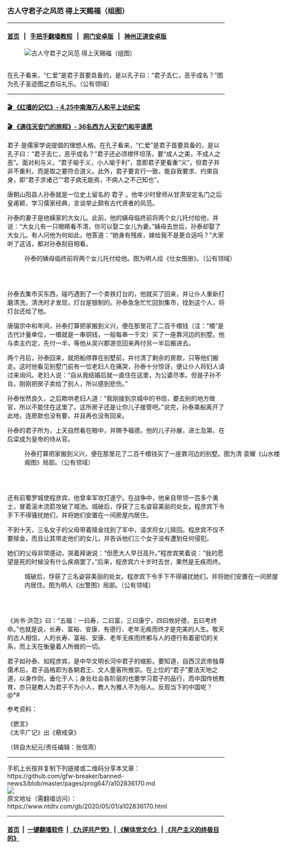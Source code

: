 ### 古人守君子之风范 得上天赐福（组图）
------------------------

#### [首页](https://github.com/gfw-breaker/banned-news3/blob/master/README.md) &nbsp;&nbsp;|&nbsp;&nbsp; [手把手翻墙教程](https://github.com/gfw-breaker/guides/wiki) &nbsp;&nbsp;|&nbsp;&nbsp; [网门安卓版](https://github.com/oGate2/oGate) &nbsp;&nbsp;|&nbsp;&nbsp; [神州正道安卓版](https://github.com/SzzdOgate/update) 



<div><div class="featured_image">
 <figure>
  <img alt="古人守君子之风范 得上天赐福（组图）" src="https://i.ntdtv.com/assets/uploads/2020/05/2020-05-01_141951-800x450.jpg"/>
 </figure><br/>
 <span class="caption">
  在孔子看来，“仁爱”是君子首要具备的，是以孔子曰：“君子去仁，恶乎成名？”图为孔子圣迹图之杏坛礼乐。（公有领域）
 </span>
</div>
</div><hr/>

#### [ 🎬  《红墙的记忆》- 4.25中南海万人和平上访纪实](http://141.164.39.94:10000/videos/legend/425.html)

 #### [ 🎬  《通往天安门的旅程》- 36名西方人天安门和平请愿 ](http://141.164.39.94:10000/videos/legend/JTT.html)

<div><div class="post_content" itemprop="articleBody">
 <p>
  <ok href="https://www.ntdtv.com/gb/君子.htm">
   君子
  </ok>
  是儒家学说提倡的理想人格。在孔子看来，“仁爱”是君子首要具备的，是以孔子曰：“君子去仁，恶乎成名？”君子还必须襟怀坦荡，要“成人之美，不成人之恶”。面对利与义，“君子喻于义，小人喻于利”，意即君子更看重“义”，但君子并非不重利，而是取之要符合道义。此外，君子要言行一致，能自我要求、约束自身，即“君子求诸己”“君子病无能焉，不病人之不己知也”。
 </p>
 <p>
  唐朝山阳县人孙泰就是一位史上留名的
  <ok href="https://www.ntdtv.com/gb/君子.htm">
   君子
  </ok>
  。他年少时曾师从甘肃安定名门之后皇甫颖，学习儒家经典，言谈举止颇有古代贤者的风范。
 </p>
 <p>
  孙泰的妻子是他姨家的大女儿。此前，他的姨母临终前将两个女儿托付给他，并说：“大女儿有一只眼睛看不清，你可以娶二女儿为妻。”姨母去世后，孙泰却娶了大女儿。有人问他为何如此，他答道：“她身有残疾，嫁给我不是更合适吗？”大家听了这话，都对孙泰刮目相看。
 </p>
 <figure class="wp-caption alignnone" id="attachment_102836173" style="width: 600px">
  <img alt="" class="size-medium wp-image-102836173" src="https://i.ntdtv.com/assets/uploads/2020/05/2020-05-01_141934-600x439.jpg">
   <br/><figcaption class="wp-caption-text">
    孙泰的姨母临终前将两个女儿托付给他。图为明人绘《仕女图册》。（公有领域）
    <br/>
   </figcaption><br/>
  </img>
 </figure><br/>
 <p>
  孙泰去集市买东西，碰巧遇到了一个卖铁灯台的，他就买了回来，并让仆人重新打磨清洗。清洗时才发现，灯台是银制的。孙泰急急忙忙回到集市，找到这个人，将灯台还给了他。
 </p>
 <p>
  唐僖宗中和年间，孙泰打算把家搬到义兴，便在那里花了二百千缗钱（注：“缗”是古代计量单位，一缗就是一串铜钱，一般每串一千文）买了一座靠河边的别墅。他与卖主约定，先付一半，等他从吴兴郡游览回来再付另一半后搬进去。
 </p>
 <p>
  两个月后，孙泰回来，就把船停靠在别墅前，并付清了剩余的房款，只等他们搬走。这时他看见别墅门前有一位老妇人在痛哭，孙泰十分惊讶，便让仆人将妇人请过来询问。老妇人说：“自从我结婚后就一直住在这里，为公婆尽孝。但是子孙不肖，刚刚把房子卖给了别人，所以感到悲伤。”
 </p>
 <p>
  孙泰怅然良久，之后欺哄老妇人道：“我刚接到京城中的书信，要去别的地方做官，所以不能住在这里了。这所房子还是让你儿子接管吧。”说完，孙泰乘船离开了此地，连房款也没有要，并且再也没有回来。
 </p>
 <p>
  孙泰的君子所为，上天自然看在眼中，并赐予福德。他的儿子孙展，进士及第，在后梁成为皇帝的侍从官。
 </p>
 <figure class="wp-caption alignnone" id="attachment_102836172" style="width: 600px">
  <img alt="" class="size-medium wp-image-102836172" src="https://i.ntdtv.com/assets/uploads/2020/05/2020-05-01_141923-600x375.jpg">
   <br/><figcaption class="wp-caption-text">
    孙泰打算把家搬到义兴，便在那里花了二百千缗钱买了一座靠河边的别墅。图为清 袁耀《山水楼阁图》局部。（公有领域）
    <br/>
   </figcaption><br/>
  </img>
 </figure><br/>
 <p>
  还有前蜀罗城使程彦宾，他曾率军攻打遂宁。在战争中，他亲自带领一百多个勇士，冒着滚木流箭攻破了城池。城破后，俘获了三名姿容美丽的处女。程彦宾下令手下不得骚扰她们，并将她们安置在一间房屋内居住。
 </p>
 <p>
  不到十天，三名女子的父母带着赎金找到了军中，请求将女儿赎回。程彦宾不仅不要赎金，而且让其带走他们的女儿，并告诉他们三个女子没有遭到任何侵犯。
 </p>
 <p>
  她们的父母非常感动，哭着拜谢说：“但愿大人早日高升。”程彦宾笑着说：“我的愿望是死的时候没有什么疾病罢了。”后来，程彦宾六十岁时去世，果然是无疾而终。
 </p>
 <figure class="wp-caption alignnone" id="attachment_102836171" style="width: 600px">
  <img alt="" class="size-medium wp-image-102836171" src="https://i.ntdtv.com/assets/uploads/2020/05/2020-05-01_141701-600x379.jpg"/>
  <br/><figcaption class="wp-caption-text">
   城破后，俘获了三名姿容美丽的处女。程彦宾下令手下不得骚扰她们，并将她们安置在一间房屋内居住。图为明人《出警图》局部。（公有领域）
  </figcaption><br/>
 </figure><br/>
 <p>
  《尚书‧洪范》曰：“五福：一曰寿，二曰富，三曰康宁，四曰攸好德，五曰考终命。”也就是说，长寿、富裕、安康、有德行、老年无疾而终才是完美的人生。敬天的古人相信，人的长寿、富裕、安康、老年无疾而终都与人的德行有着密切的关系，而上天在衡量着人所做的一切。
 </p>
 <p>
  君子如孙泰、如程彦宾，是中华文明长河中君子的缩影。要知道，自西汉武帝独尊儒术后，君子品格即为各朝君王、文人墨客所推崇。在上位的“君子”要法天地之道，以身作则，垂化于人；身处社会各阶层的也要学习君子的品行，而中国传统教育，亦只是教人为君子不为小人，教人为雅人不为俗人。反观当下的中国呢？@*#
 </p>
 <p>
  参考资料：
 </p>
 <p>
  《摭言》
  <br/>
  《太平广记》出《儆戒录》
 </p>
 <p>
  （转自大纪元/责任编辑：张信燕）
 </p>
 <div class="single_ad">
 </div>
</div>
</div>
<hr/>
手机上长按并复制下列链接或二维码分享本文章：<br/>
https://github.com/gfw-breaker/banned-news3/blob/master/pages/prog647/a102836170.md <br/>
<a href='https://github.com/gfw-breaker/banned-news3/blob/master/pages/prog647/a102836170.md'><img src='https://github.com/gfw-breaker/banned-news3/blob/master/pages/prog647/a102836170.md.png'/></a> <br/>
原文地址（需翻墙访问）：https://www.ntdtv.com/gb/2020/05/01/a102836170.html


------------------------
#### [首页](https://github.com/gfw-breaker/banned-news3/blob/master/README.md) &nbsp;|&nbsp; [一键翻墙软件](https://github.com/gfw-breaker/nogfw/blob/master/README.md) &nbsp;| [《九评共产党》](https://github.com/gfw-breaker/9ping.md/blob/master/README.md#九评之一评共产党是什么) | [《解体党文化》](https://github.com/gfw-breaker/jtdwh.md/blob/master/README.md) | [《共产主义的终极目的》](https://github.com/gfw-breaker/gczydzjmd.md/blob/master/README.md)


<img src='http://gfw-breaker.win/banned-news3/pages/prog647/a102836170.md' width='0px' height='0px'/>